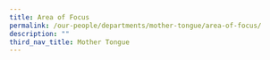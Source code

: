 ```yaml
---
title: Area of Focus
permalink: /our-people/departments/mother-tongue/area-of-focus/
description: ""
third_nav_title: Mother Tongue
---
```

